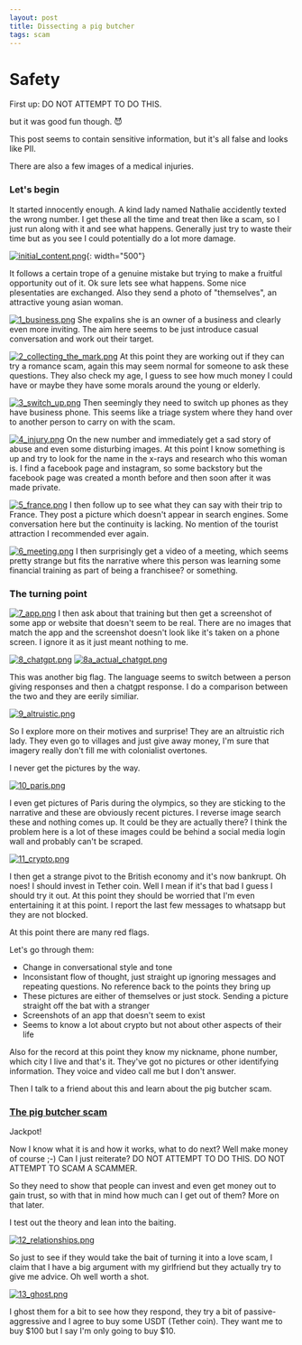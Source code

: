 ```yaml
---
layout: post
title: Dissecting a pig butcher
tags: scam
---
```


# Safety

First up: DO NOT ATTEMPT TO DO THIS.

but it was good fun though. 😈

This post seems to contain sensitive information, but it's all false and looks like PII.

There are also a few images of a medical injuries.

### Let's begin

It started innocently enough. A kind lady named Nathalie accidently texted the wrong number. I get these all the time and treat then like a scam, so I just run along with it and see what happens. Generally just try to waste their time but as you see I could potentially do a lot more damage.

[![initial_content.png](initial_content.png)](initial_content.png){: width="500"}

It follows a certain trope of a genuine mistake but trying to make a fruitful opportunity out of it.
Ok sure lets see what happens. Some nice plesentaties are exchanged. Also they send a photo of "themselves", an attractive young asian woman.

[![1_business.png](1_business.png)](1_business.png)
She expalins she is an owner of a business and clearly even more inviting.
The aim here seems to be just introduce casual conversation and work out their target.

[![2_collecting_the_mark.png](2_collecting_the_mark.png)](2_collecting_the_mark.png)
At this point they are working out if they can try a romance scam, again this may seem normal for someone to ask these questions. They also check my age, I guess to see how much money I could have or maybe they have some morals around the young or elderly.

[![3_switch_up.png](3_switch_up.png)](3_switch_up.png)
Then seemingly they need to switch up phones as they have business phone.
This seems like a triage system where they hand over to another person to carry on with the scam.

[![4_injury.png](4_injury.png)](4_injury.png)
On the new number and immediately get a sad story of abuse and even some disturbing images. At this point I know something is up and try to look for the name in the x-rays and research who this woman is. I find a facebook page and instagram, so some backstory but the facebook page was created a month before and then soon after it was made private.

[![5_france.png](5_france.png)](5_france.png)
I then follow up to see what they can say with their trip to France. They post a picture which doesn't appear in search engines. Some conversation here but the continuity is lacking. No mention of the tourist attraction I recommended ever again.

[![6_meeting.png](6_meeting.png)](6_meeting.png)
I then surprisingly get a video of a meeting, which seems pretty strange but fits the narrative where this person was learning some financial training as part of being a franchisee? or something. 

### The turning point

[![7_app.png](7_app.png)](7_app.png)
I then ask about that training but then get a screenshot of some app or website that doesn't seem to be real. There are no images that match the app and the screenshot doesn't look like it's taken on a phone screen. I ignore it as it just meant nothing to me.

[![8_chatgpt.png](8_chatgpt.png)](8_chatgpt.png)
[![8a_actual_chatgpt.png](8a_actual_chatgpt.png)](8a_actual_chatgpt.png)

This was another big flag. The language seems to switch between a person giving responses and then a chatgpt response. I do a comparison between the two and they are eerily similiar.

[![9_altruistic.png](9_altruistic.png)](9_altruistic.png)

So I explore more on their motives and surprise! They are an altruistic rich lady. They even go to villages and just give away money, I'm sure that imagery really don't fill me with colonialist overtones.

I never get the pictures by the way.

[![10_paris.png](10_paris.png)](10_paris.png)

I even get pictures of Paris during the olympics, so they are sticking to the narrative and these are obviously recent pictures. I reverse image search these and nothing comes up. It could be they are actually there? I think the problem here is a lot of these images could be behind a social media login wall and probably can't be scraped.

[![11_crypto.png](11_crypto.png)](11_crypto.png)

I then get a strange pivot to the British economy and it's now bankrupt. Oh noes! I should invest in Tether coin. Well I mean if it's that bad I guess I should try it out.
At this point they should be worried that I'm even entertaining it at this point. I report the last few messages to whatsapp but they are not blocked.

At this point there are many red flags.

Let's go through them:
* Change in conversational style and tone
* Inconsistant flow of thought, just straight up ignoring messages and repeating questions. No reference back to the points they bring up
* These pictures are either of themselves or just stock. Sending a picture straight off the bat with a stranger
* Screenshots of an app that doesn't seem to exist
* Seems to know a lot about crypto but not about other aspects of their life

Also for the record at this point they know my nickname, phone number, which city I live and that's it. They've got no pictures or other identifying information. They voice and video call me but I don't answer.

Then I talk to a friend about this and learn about the pig butcher scam.

### [The pig butcher scam](https://www.investopedia.com/pig-butchering-scams-8605501)

Jackpot!

Now I know what it is and how it works, what to do next? Well make money of course ;-)
Can I just reiterate? DO NOT ATTEMPT TO DO THIS. DO NOT ATTEMPT TO SCAM A SCAMMER.

So they need to show that people can invest and even get money out to gain trust, so with that in mind how much can I get out of them? More on that later.

I test out the theory and lean into the baiting.

[![12_relationships.png](12_relationships.png)](12_relationships.png)

So just to see if they would take the bait of turning it into a love scam, I claim that I have a big argument with my girlfriend but they actually try to give me advice. Oh well worth a shot.

[![13_ghost.png](13_ghost.png)](13_ghost.png)

I ghost them for a bit to see how they respond, they try a bit of passive-aggressive and I agree to buy some USDT (Tether coin). They want me to buy $100 but I say I'm only going to buy $10.